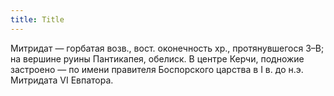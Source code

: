 ```yaml
---
title: Title
---
```


Митридат — горбатая возв., вост. оконечность хр., протянувшегося З–В; на вершине
руины Пантикапея, обелиск. В центре Керчи, подножие застроено — по имени
правителя Боспорского царства в I в. до н.э. Митридата VI Евпатора.
